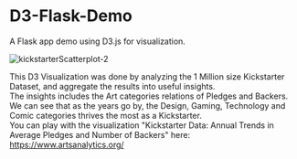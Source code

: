 # D3-Flask-Demo
A Flask app demo using D3.js for visualization. 

![kickstarterScatterplot-2](https://github.com/josephj1o4e1/D3-Flask-Demo/assets/13396370/25ec41ff-cacb-4b5f-9419-5d2219790424)

This D3 Visualization was done by analyzing the 1 Million size Kickstarter Dataset, and aggregate the results into useful insights.  
The insights includes the Art categories relations of Pledges and Backers.  
We can see that as the years go by, the Design, Gaming, Technology and Comic categories thrives the most as a Kickstarter.  
You can play with the visualization "Kickstarter Data: Annual Trends in Average Pledges and Number of Backers" here: https://www.artsanalytics.org/   

